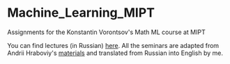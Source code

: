 # Machine_Learning_MIPT
Assignments for the Konstantin Vorontsov's Math ML course at MIPT

You can find lectures (in Russian) [here](https://bit.ly/ML-Vorontsov).
All the seminars are adapted from Andrii Hraboviy's [materials](https://github.com/andriygav/MachineLearningSeminars) and translated from Russian into English by me.
